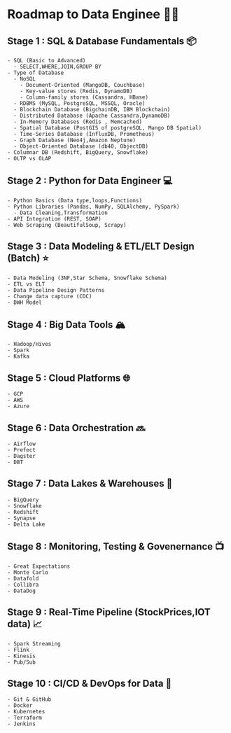 # Roadmap to Data Enginee 👷‍♂️
## Stage 1 : SQL & Database Fundamentals 📦
    - SQL (Basic to Advanced)
      - SELECT,WHERE,JOIN,GROUP BY
    - Type of Database
      - NoSQL
        - Document-Oriented (MangoDB, Couchbase)
        - Key-value stores (Redis, DynamoDB)
        - Column-family stores (Cassandra, HBase)
      - RDBMS (MySQL, PostgreSQL, MSSQL, Oracle)
      - Blockchain Database (BigchainDB, IBM Blockchain)
      - Distributed Database (Apache Cassandra,DynamoDB)
      - In-Memory Databases (Redis , Memcached)
      - Spatial Database (PostGIS of postgreSQL, Mango DB Spatial)
      - Time-Series Database (InfluxDB, Prometheus)
      - Graph Database (Neo4j,Amazon Neptune)
      - Object-Oriented Database (db40, ObjectDB)
    - Columnar DB (Redshift, BigQuery, Snowflake)
    - OLTP vs OLAP
## Stage 2 : Python for Data Engineer 💻
    - Python Basics (Data type,loops,Functions)
    - Python Libraries (Pandas, NumPy, SQLAlchemy, PySpark)
      - Data Cleaning,Transformation
    - API Integration (REST, SOAP)
    - Web Scraping (BeautifulSoup, Scrapy)
## Stage 3 : Data Modeling & ETL/ELT Design (Batch) ⭐
    - Data Modeling (3NF,Star Schema, Snowflake Schema)
    - ETL vs ELT
    - Data Pipeline Design Patterns
    - Change data capture (CDC)
    - DWH Model
## Stage 4 : Big Data Tools 🏔️
    - Hadoop/Hives
    - Spark
    - Kafka
## Stage 5 : Cloud Platforms 🌐
    - GCP
    - AWS
    - Azure
## Stage 6 : Data Orchestration 🔜
    - Airflow
    - Prefect
    - Dagster
    - DBT
## Stage 7 : Data Lakes & Warehouses 🌊
    - BigQuery
    - Snowflake
    - Redshift
    - Synapse
    - Delta Lake
## Stage 8 : Monitoring, Testing & Govenernance 📺
    - Great Expectations
    - Monte Carlo
    - Datafold
    - Collibra
    - DataDog
## Stage 9 : Real-Time Pipeline (StockPrices,IOT data) 📈
    - Spark Streaming
    - Flink
    - Kinesis
    - Pub/Sub
## Stage 10 : CI/CD & DevOps for Data 🔁
    - Git & GitHub
    - Docker
    - Kubernetes
    - Terraform
    - Jenkins